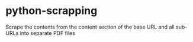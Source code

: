 # python-scrapping
Scrape the contents from the content section of the base URL and all sub-URLs into separate PDF files
